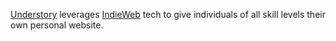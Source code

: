 [Understory](https://github.com/canopy/understory) leverages [IndieWeb](https://indieweb.org) tech to give individuals of all skill levels their own personal website.
